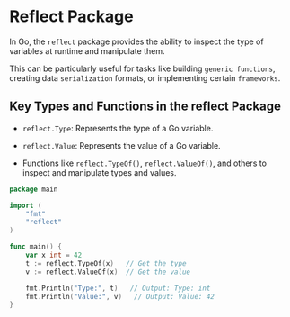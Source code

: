 # Reflect Package

In Go, the `reflect` package provides the ability to inspect the type of variables at runtime and manipulate them.

This can be particularly useful for tasks like building `generic functions`, creating data `serialization` formats, or implementing certain `frameworks`.

## Key Types and Functions in the reflect Package

- `reflect.Type`: Represents the type of a Go variable.
- `reflect.Value`: Represents the value of a Go variable.

- Functions like `reflect.TypeOf()`, `reflect.ValueOf()`, and others to inspect and manipulate types and values.

```go
package main

import (
    "fmt"
    "reflect"
)

func main() {
    var x int = 42
    t := reflect.TypeOf(x)   // Get the type
    v := reflect.ValueOf(x)  // Get the value

    fmt.Println("Type:", t)   // Output: Type: int
    fmt.Println("Value:", v)   // Output: Value: 42
}
```

